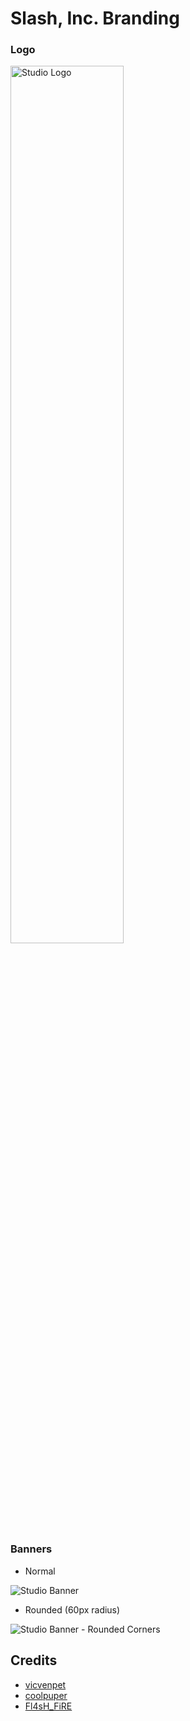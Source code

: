 # Slash, Inc. Branding

### Logo
<img src="https://github.com/fortiesstudios/branding/blob/main/images/icon/icon.png" width="60%" height="60%" title="Studio Logo">

### Banners
- Normal
<img src="https://github.com/fortiesstudios/branding/blob/main/images/banner/banner.png" title="Studio Banner">

- Rounded (60px radius)
<img src="https://github.com/fortiesstudios/branding/blob/main/images/banner/banner-corner-60px.png" title="Studio Banner - Rounded Corners">

## Credits
- [vicvenpet](https://github.com/vicvenpet)
- [coolpuper](https://github.com/coolpuper)
- [Fl4sH_FiRE](https://github.com/Lithium00)
